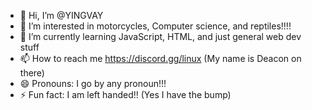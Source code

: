 - 👋 Hi, I’m @YINGVAY
- 👀 I’m interested in motorcycles, Computer science, and reptiles!!!!
- 🌱 I’m currently learning JavaScript, HTML, and just general web dev stuff
- 📫 How to reach me https://discord.gg/linux (My name is Deacon on there)
- 😄 Pronouns: I go by any pronoun!!!
- ⚡ Fun fact: I am left handed!! (Yes I have the bump) 
  
<!---
YINGVAY/YINGVAY is a ✨ special ✨ repository because its `README.md` (this file) appears on your GitHub profile.
You can click the Preview link to take a look at your changes.
--->
